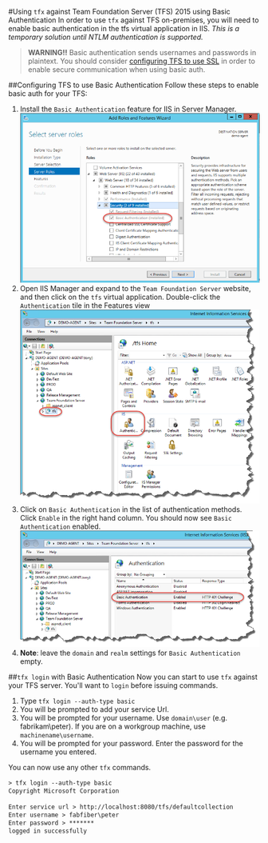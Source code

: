#Using `tfx` against Team Foundation Server (TFS) 2015 using Basic Authentication
In order to use `tfx` against TFS on-premises, you will need to enable basic authentication in the tfs virtual application in IIS. _This is a temporary solution until NTLM authentication is supported._

> **WARNING!!** Basic authentication sends usernames and passwords in plaintext. You should consider [configuring TFS to use SSL](https://msdn.microsoft.com/en-us/library/aa833872.aspx) in order to enable secure communication when using basic auth.

##Configuring TFS to use Basic Authentication
Follow these steps to enable basic auth for your TFS:

1. Install the `Basic Authentication` feature for IIS in Server Manager. ![Basic Auth feature in Server Manager](configureBasicAuthFeature.png)
2. Open IIS Manager and expand to the `Team Foundation Server` website, and then click on the `tfs` virtual application. Double-click the `Authentication` tile in the Features view ![Auth tile in IIS Manager](tfsAuth.png)
3. Click on `Basic Authentication` in the list of authentication methods. Click `Enable` in the right hand column. You should now see `Basic Authentication` enabled. ![Basic auth enabled](basicAuthEnabled.png)
4. **Note**: leave the `domain` and `realm` settings for `Basic Authentication` empty.

##`tfx login` with Basic Authentication
Now you can start to use `tfx` against your TFS server. You'll want to `login` before issuing commands.

1. Type `tfx login --auth-type basic`
2. You will be prompted to add your service Url.
3. You will be prompted for your username. Use `domain\user` (e.g. fabrikam\peter). If you are on a workgroup machine, use `machinename\username`.
4. You will be prompted for your password. Enter the password for the username you entered.

You can now use any other `tfx` commands.
```
> tfx login --auth-type basic
Copyright Microsoft Corporation

Enter service url > http://localhost:8080/tfs/defaultcollection
Enter username > fabfiber\peter
Enter password > *******
logged in successfully
```